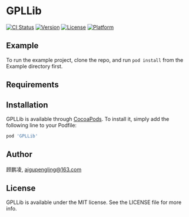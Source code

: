 # GPLLib

[![CI Status](https://img.shields.io/travis/顾鹏凌/GPLLib.svg?style=flat)](https://travis-ci.org/顾鹏凌/GPLLib)
[![Version](https://img.shields.io/cocoapods/v/GPLLib.svg?style=flat)](https://cocoapods.org/pods/GPLLib)
[![License](https://img.shields.io/cocoapods/l/GPLLib.svg?style=flat)](https://cocoapods.org/pods/GPLLib)
[![Platform](https://img.shields.io/cocoapods/p/GPLLib.svg?style=flat)](https://cocoapods.org/pods/GPLLib)

## Example

To run the example project, clone the repo, and run `pod install` from the Example directory first.

## Requirements

## Installation

GPLLib is available through [CocoaPods](https://cocoapods.org). To install
it, simply add the following line to your Podfile:

```ruby
pod 'GPLLib'
```

## Author

顾鹏凌, aigupengling@163.com

## License

GPLLib is available under the MIT license. See the LICENSE file for more info.
